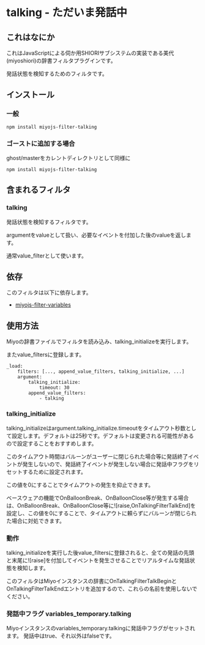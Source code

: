 talking - ただいま発話中
========================================

これはなにか
----------------------------------------

これはJavaScriptによる伺か用SHIORIサブシステムの実装である美代(miyoshiori)の辞書フィルタプラグインです。

発話状態を検知するためのフィルタです。

インストール
----------------------------------------

### 一般

    npm install miyojs-filter-talking

### ゴーストに追加する場合

ghost/masterをカレントディレクトリとして同様に

    npm install miyojs-filter-talking

含まれるフィルタ
----------------------------------------

### talking

発話状態を検知するフィルタです。

argumentをvalueとして扱い、必要なイベントを付加した後のvalueを返します。

通常value_filterとして使います。

依存
----------------------------------------

このフィルタは以下に依存します。

- [miyojs-filter-variables]()

使用方法
----------------------------------------

Miyoの辞書ファイルでフィルタを読み込み、talking_initializeを実行します。

またvalue_filtersに登録します。

    _load:
    	filters: [..., append_value_filters, talking_initialize, ...]
    	argument:
    		talking_initialize:
    			timeout: 30
    		append_value_filters:
    			- talking

### talking_initialize

talking_initializeはargument.talking_initialize.timeoutをタイムアウト秒数として設定します。デフォルトは25秒です。デフォルトは変更される可能性があるので設定することをおすすめします。

このタイムアウト時間はバルーンがユーザーに閉じられた場合等に発話終了イベントが発生しないので、発話終了イベントが発生しない場合に発話中フラグをリセットするために設定されます。

この値を0にすることでタイムアウトの発生を抑止できます。

ベースウェアの機能でOnBalloonBreak、OnBalloonClose等が発生する場合は、OnBalloonBreak、OnBalloonClose等に\![raise,OnTalkingFilterTalkEnd]を設定し、この値を0にすることで、タイムアウトに頼らずにバルーンが閉じられた場合に対処できます。

### 動作

talking_initializeを実行した後value_filtersに登録されると、全ての発話の先頭と末尾に\![raise]を付加してイベントを発生させることでリアルタイムな発話状態を検知します。

このフィルタはMiyoインスタンスの辞書にOnTalkingFilterTalkBeginとOnTalkingFilterTalkEndエントリを追加するので、これらの名前を使用しないでください。

### 発話中フラグ variables_temporary.talking

Miyoインスタンスのvariables_temporary.talkingに発話中フラグがセットされます。
発話中はtrue、それ以外はfalseです。
